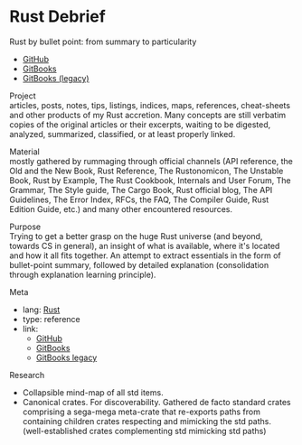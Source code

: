 # Rust Debrief

Rust by bullet point: from summary to particularity
- [GitHub](https://github.com/mandober/rust-debrief)
- [GitBooks](https://devrev.gitbook.io/rust-debrief/)
- [GitBooks (legacy)](https://mandober.gitbooks.io/rust-debrief)


Project    
articles, posts, notes, tips, listings, indices, maps, references, cheat-sheets and other products of my Rust accretion. Many concepts are still verbatim copies of the original articles or their excerpts, waiting to be digested, analyzed, summarized, classified, or at least properly linked.

Material    
mostly gathered by rummaging through official channels (API reference, the Old and the New Book, Rust Reference, The Rustonomicon, The Unstable Book, Rust by Example, The Rust Cookbook, Internals and User Forum, The Grammar, The Style guide, The Cargo Book, Rust official blog, The API Guidelines, The Error Index, RFCs, the FAQ, The Compiler Guide, Rust Edition Guide, etc.) and many other encountered resources.

Purpose   
Trying to get a better grasp on the huge Rust universe (and beyond, towards CS in general), an insight of what is available, where it's located and how it all fits together. An attempt to extract essentials in the form of bullet-point summary, followed by detailed explanation (consolidation through explanation learning principle).

Meta    
- lang: [Rust][rs]
- type: reference
- link:
  - [GitHub][ghb]
  - [GitBooks][gb2]
  - [GitBooks legacy][gb1]



Research
- Collapsible mind-map of all std items.
- Canonical crates. For discoverability. Gathered de facto standard crates comprising a sega-mega meta-crate that re-exports paths from containing children crates respecting and mimicking the std paths.
(well-established crates complementing std mimicking std paths)



[gb2]: https://devrev.gitbook.io/rust-debrief/
[gb1]: https://mandober.gitbooks.io/rust-debrief
[ghb]: https://github.com/mandober/rust-debrief
[rs]: https://www.rust-lang.org/

